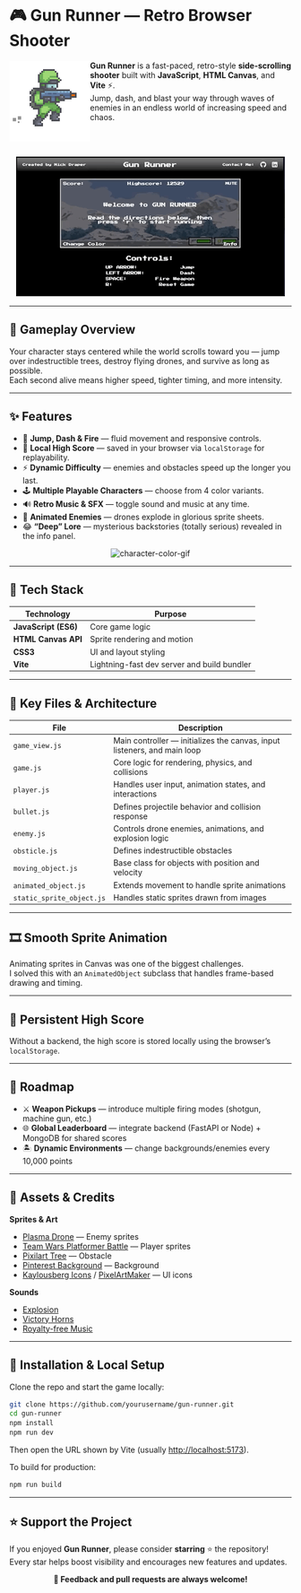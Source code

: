 # 🎮 Gun Runner — Retro Browser Shooter

<img align="left" src="./7vxxne.gif" alt="player-running-gif">

**Gun Runner** is a fast-paced, retro-style **side-scrolling shooter** built with **JavaScript**, **HTML Canvas**, and **Vite** ⚡.  
Jump, dash, and blast your way through waves of enemies in an endless world of increasing speed and chaos.

<br><br/>

<p align="center">
  <img src="./gunrunnerevensmaller.gif" alt="gameplay-gif">
</p>

---

## 🚀 Gameplay Overview

Your character stays centered while the world scrolls toward you — jump over indestructible trees, destroy flying drones, and survive as long as possible.  
Each second alive means higher speed, tighter timing, and more intensity.

---

## ✨ Features

- 🦾 **Jump, Dash & Fire** — fluid movement and responsive controls.
- 💾 **Local High Score** — saved in your browser via `localStorage` for replayability.
- ⚡ **Dynamic Difficulty** — enemies and obstacles speed up the longer you last.
- 🕹️ **Multiple Playable Characters** — choose from 4 color variants.
- 🔊 **Retro Music & SFX** — toggle sound and music at any time.
- 🤖 **Animated Enemies** — drones explode in glorious sprite sheets.
- 😂 **“Deep” Lore** — mysterious backstories (totally serious) revealed in the info panel.

<p align="center">
  <img src="./changecolor.gif" alt="character-color-gif">
</p>

---

## 🧩 Tech Stack

| Technology           | Purpose                                     |
| -------------------- | ------------------------------------------- |
| **JavaScript (ES6)** | Core game logic                             |
| **HTML Canvas API**  | Sprite rendering and motion                 |
| **CSS3**             | UI and layout styling                       |
| **Vite**             | Lightning-fast dev server and build bundler |

---

## 🧠 Key Files & Architecture

| File                      | Description                                                              |
| ------------------------- | ------------------------------------------------------------------------ |
| `game_view.js`            | Main controller — initializes the canvas, input listeners, and main loop |
| `game.js`                 | Core logic for rendering, physics, and collisions                        |
| `player.js`               | Handles user input, animation states, and interactions                   |
| `bullet.js`               | Defines projectile behavior and collision response                       |
| `enemy.js`                | Controls drone enemies, animations, and explosion logic                  |
| `obsticle.js`             | Defines indestructible obstacles                                         |
| `moving_object.js`        | Base class for objects with position and velocity                        |
| `animated_object.js`      | Extends movement to handle sprite animations                             |
| `static_sprite_object.js` | Handles static sprites drawn from images                                 |

---

## 🎞️ Smooth Sprite Animation

Animating sprites in Canvas was one of the biggest challenges.  
I solved this with an `AnimatedObject` subclass that handles frame-based drawing and timing.

---

## 💾 Persistent High Score

Without a backend, the high score is stored locally using the browser’s `localStorage`.

---

## 🧭 Roadmap

- ⚔️ **Weapon Pickups** — introduce multiple firing modes (shotgun, machine gun, etc.)
- 🌐 **Global Leaderboard** — integrate backend (FastAPI or Node) + MongoDB for shared scores
- 🏝️ **Dynamic Environments** — change backgrounds/enemies every 10,000 points

---

## 🎨 Assets & Credits

**Sprites & Art**

- [Plasma Drone](https://imonk.itch.io/plasma-drone) — Enemy sprites
- [Team Wars Platformer Battle](https://secrethideout.itch.io/team-wars-platformer-battle) — Player sprites
- [Pixilart Tree](https://www.pixilart.com/art/slay-the-king-tree-sprite-not-mine-came-from-a-stamp-a8230269374df1) — Obstacle
- [Pinterest Background](https://www.pinterest.com/pin/466896686362782654/) — Background
- [Kaylousberg Icons](https://kaylousberg.itch.io/) / [PixelArtMaker](http://pixelartmaker.com/art/a9f00c9246bf3dd) — UI icons

**Sounds**

- [Explosion](https://www.freesoundeffects.com/free-sounds/explosion-10070)
- [Victory Horns](https://freesound.org/people/FunWithSound/sounds/456966/)
- [Royalty-free Music](https://www.fesliyanstudios.com)

---

## 🧰 Installation & Local Setup

Clone the repo and start the game locally:

```bash
git clone https://github.com/yourusername/gun-runner.git
cd gun-runner
npm install
npm run dev
```

Then open the URL shown by Vite (usually [http://localhost:5173](http://localhost:5173)).

To build for production:

```bash
npm run build
```

---

## ⭐ Support the Project

If you enjoyed **Gun Runner**, please consider **starring** ⭐ the repository!  
Every star helps boost visibility and encourages new features and updates.

<p align="center">
  <b>💬 Feedback and pull requests are always welcome!</b>
</p>
